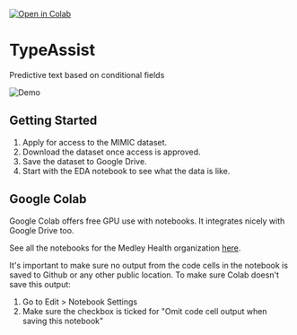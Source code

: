 [![Open in Colab](https://colab.research.google.com/assets/colab-badge.svg)](https://colab.research.google.com/github/MedleyHealth/TypeAssist)

# TypeAssist
Predictive text based on conditional fields

![Demo](https://medralabs.com/wp-content/uploads/2020/07/Demo-v2.gif)

## Getting Started

1. Apply for access to the MIMIC dataset.
2. Download the dataset once access is approved.
3. Save the dataset to Google Drive.
4. Start with the EDA notebook to see what the data is like.

## Google Colab

Google Colab offers free GPU use with notebooks. It integrates nicely with Google Drive too. 

See all the notebooks for the Medley Health organization [here](https://colab.research.google.com/github/MedleyHealth/TypeAssist/).

It's important to make sure no output from the code cells in the notebook is saved to Github or any other public location. To make sure Colab doesn't save this output:

1. Go to Edit > Notebook Settings
2. Make sure the checkbox is ticked for "Omit code cell output when saving this notebook"
